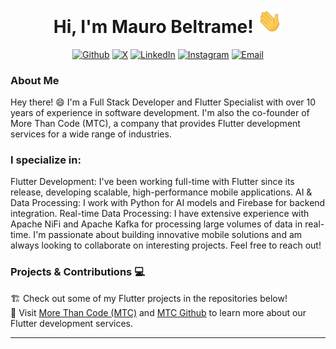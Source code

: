 <h1 align="center">Hi, I'm Mauro Beltrame! <img src="https://raw.githubusercontent.com/ABSphreak/ABSphreak/master/gifs/Hi.gif" width="40px" /> </h1>

<p align="center">
<a href="https://github.com/Mauro124"><img alt="Github" src="https://img.shields.io/badge/Github-Mauro124-gray?style=flat-square&logo=github"></a>
<a href="https://twitter.com/maurobeltrame3"><img alt="X" src="https://img.shields.io/badge/maurobeltrame3-black?style=flat-square&logo=x"></a>
<a href="https://www.linkedin.com/in/maurobeltrame/"><img alt="LinkedIn" src="https://img.shields.io/badge/Linkedin-maurobeltrame-blue?style=flat-square&logo=linkedin"></a>
<a href="https://www.instagram.com/adityavs_/"><img alt="Instagram" src="https://img.shields.io/badge/Instagram-mauro124_-red?style=flat-square&logo=instagram"></a>
<a href="mailto:maurobeltrame12@gmail.com"><img alt="Email" src="https://img.shields.io/badge/Email-maurobeltrame12@gmail.com-blue?style=flat-square&logo=gmail"></a>
</p>

### About Me <br>
Hey there! 😄 I'm a Full Stack Developer and Flutter Specialist with over 10 years of experience in software development. I'm also the co-founder of More Than Code (MTC), a company that provides Flutter development services for a wide range of industries.

### I specialize in:<br>
Flutter Development: I've been working full-time with Flutter since its release, developing scalable, high-performance mobile applications.
AI & Data Processing: I work with Python for AI models and Firebase for backend integration.
Real-time Data Processing: I have extensive experience with Apache NiFi and Apache Kafka for processing large volumes of data in real-time.
I'm passionate about building innovative mobile solutions and am always looking to collaborate on interesting projects. Feel free to reach out!

<!--
<a href="https://github.com/Mauro124">
  <img height="180em" src="https://github-readme-stats.vercel.app/api?username=Mauro124&show_icons=true&theme=dark&orgs=crab-team,gooroobooster,thebrighthotel,musiclap" />
  <img height="180em" src="https://github-readme-stats.vercel.app/api/top-langs/?username=Mauro124&theme=dark&show_icons=true&orgs=crab-team,gooroobooster,thebrighthotel,musiclap" />
</a>
-->

### Projects & Contributions :computer:<br>
🏗️ Check out some of my Flutter projects in the repositories below!<br>
🔗 Visit [More Than Code (MTC)](https://www.mtc-flutter.com/) and [MTC Github](https://github.com/orgs/crab-team) to learn more about our Flutter development services.<br>

<hr/>
